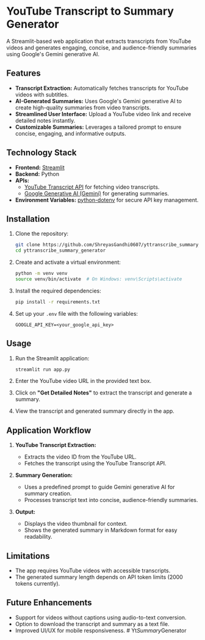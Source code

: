 
# YouTube Transcript to Summary Generator

A Streamlit-based web application that extracts transcripts from YouTube videos and generates engaging, concise, and audience-friendly summaries using Google's Gemini generative AI.

## Features

- **Transcript Extraction:** Automatically fetches transcripts for YouTube videos with subtitles.
- **AI-Generated Summaries:** Uses Google's Gemini generative AI to create high-quality summaries from video transcripts.
- **Streamlined User Interface:** Upload a YouTube video link and receive detailed notes instantly.
- **Customizable Summaries:** Leverages a tailored prompt to ensure concise, engaging, and informative outputs.

## Technology Stack

- **Frontend:** [Streamlit](https://streamlit.io/)
- **Backend:** Python
- **APIs:** 
  - [YouTube Transcript API](https://pypi.org/project/youtube-transcript-api/) for fetching video transcripts.
  - [Google Generative AI (Gemini)](https://developers.generativeai.google/) for generating summaries.
- **Environment Variables:** [python-dotenv](https://pypi.org/project/python-dotenv/) for secure API key management.

## Installation

1. Clone the repository:
   ```bash
   git clone https://github.com/ShreyasGandhi0607/yttranscribe_summary_generator.git
   cd yttranscribe_summary_generator
   ```

2. Create and activate a virtual environment:
   ```bash
   python -m venv venv
   source venv/bin/activate  # On Windows: venv\Scripts\activate
   ```

3. Install the required dependencies:
   ```bash
   pip install -r requirements.txt
   ```

4. Set up your `.env` file with the following variables:
   ```env
   GOOGLE_API_KEY=<your_google_api_key>
   ```

## Usage

1. Run the Streamlit application:
   ```bash
   streamlit run app.py
   ```

2. Enter the YouTube video URL in the provided text box.

3. Click on **"Get Detailed Notes"** to extract the transcript and generate a summary.

4. View the transcript and generated summary directly in the app.

## Application Workflow

1. **YouTube Transcript Extraction:**
   - Extracts the video ID from the YouTube URL.
   - Fetches the transcript using the YouTube Transcript API.

2. **Summary Generation:**
   - Uses a predefined prompt to guide Gemini generative AI for summary creation.
   - Processes transcript text into concise, audience-friendly summaries.

3. **Output:**
   - Displays the video thumbnail for context.
   - Shows the generated summary in Markdown format for easy readability.


## Limitations

- The app requires YouTube videos with accessible transcripts.
- The generated summary length depends on API token limits (2000 tokens currently).

## Future Enhancements

- Support for videos without captions using audio-to-text conversion.
- Option to download the transcript and summary as a text file.
- Improved UI/UX for mobile responsiveness.
#   Y t _ S u m m a r y _ G e n e r a t o r  
 